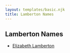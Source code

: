 ```yaml
---
layout: templates/basic.njk
title: Lamberton Names
---
```

## Lamberton Names
- [Elizabeth Lamberton](/people/3/33832688)